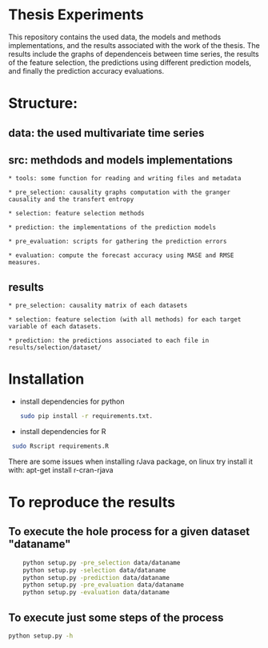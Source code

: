 # Thesis Experiments

This repository contains the used data, the models and methods implementations,  and the results associated with the work of the thesis. The results include the  graphs of dependenceis between time series, the results of the feature selection, the predictions using different prediction models, and finally the prediction accuracy evaluations.

# Structure:

## data: the used multivariate time series

## src: methdods and models implementations

	* tools: some function for reading and writing files and metadata

	* pre_selection: causality graphs computation with the granger causality and the transfert entropy

	* selection: feature selection methods

	* prediction: the implementations of the prediction models
	
	* pre_evaluation: scripts for gathering the prediction errors
	
	* evaluation: compute the forecast accuracy using MASE and RMSE measures.
	
		
## results

	* pre_selection: causality matrix of each datasets

	* selection: feature selection (with all methods) for each target variable of each datasets.

	* prediction: the predictions associated to each file in results/selection/dataset/

      
# Installation

  * install dependencies for python
    ```bash
    sudo pip install -r requirements.txt.
    ```
   * install dependencies for R
   ```bash
    sudo Rscript requirements.R
   ```
   There are some issues when installing rJava package, on linux try install it with: apt-get install r-cran-rjava

# To reproduce the results

## To execute the hole process for a given dataset "dataname"
```bash
	python setup.py -pre_selection data/dataname
	python setup.py -selection data/dataname
	python setup.py -prediction data/dataname
	python setup.py -pre_evaluation data/dataname
	python setup.py -evaluation data/dataname

```
## To execute just some steps of the process
```bash
python setup.py -h 
```


